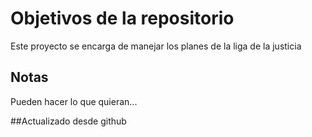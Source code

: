 # Objetivos de la repositorio

Este proyecto se encarga de manejar los planes de la liga de la justicia


## Notas
Pueden hacer lo que quieran...

##Actualizado desde github
